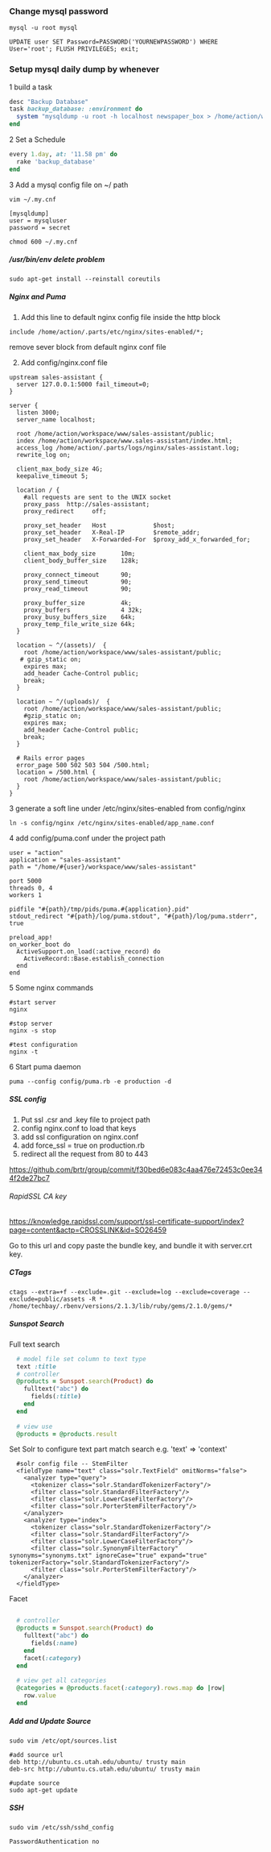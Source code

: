 ### Change mysql password
```
mysql -u root mysql
```
```
UPDATE user SET Password=PASSWORD('YOURNEWPASSWORD') WHERE User='root'; FLUSH PRIVILEGES; exit;
```

### Setup mysql daily dump by whenever

1 build a task

```ruby
desc "Backup Database"                                                                                                                                                             
task backup_database: :environment do                                                                                                                                              
  system "mysqldump -u root -h localhost newspaper_box > /home/action/workspace/newspaper_db/mysql_dump_#{Time.now.strftime("%d%m%Y-%H:%M")}.sql"                                  
end  
```

2 Set a Schedule

```ruby
every 1.day, at: '11.58 pm' do                                                                                                                                                     
  rake 'backup_database'                                                                                                                                                           
end  
```

3 Add a mysql config file on ~/ path

```
vim ~/.my.cnf
```

```
[mysqldump]
user = mysqluser
password = secret
```

```
chmod 600 ~/.my.cnf
```

##### /usr/bin/env delete problem

```
sudo apt-get install --reinstall coreutils
```

##### Nginx and Puma

1. Add this line to default nginx config file inside the http block
```
include /home/action/.parts/etc/nginx/sites-enabled/*;
```
remove sever block from default nginx conf file

2. Add config/nginx.conf file
```
upstream sales-assistant {
  server 127.0.0.1:5000 fail_timeout=0;
}

server {                       
  listen 3000;                   
  server_name localhost;
      
  root /home/action/workspace/www/sales-assistant/public;
  index /home/action/workspace/www.sales-assistant/index.html;
  access_log /home/action/.parts/logs/nginx/sales-assistant.log;
  rewrite_log on;
      
  client_max_body_size 4G;     
  keepalive_timeout 5;         
      
  location / {                 
    #all requests are sent to the UNIX socket
    proxy_pass  http://sales-assistant;
    proxy_redirect     off;    
      
    proxy_set_header   Host             $host;
    proxy_set_header   X-Real-IP        $remote_addr;  
    proxy_set_header   X-Forwarded-For  $proxy_add_x_forwarded_for;
  
    client_max_body_size       10m; 
    client_body_buffer_size    128k;
  
    proxy_connect_timeout      90;  
    proxy_send_timeout         90;  
    proxy_read_timeout         90;  
  
    proxy_buffer_size          4k;  
    proxy_buffers              4 32k;
    proxy_busy_buffers_size    64k; 
    proxy_temp_file_write_size 64k; 
  }
    
  location ~ ^/(assets)/  {    
    root /home/action/workspace/www/sales-assistant/public;
   # gzip_static on;
    expires max;               
    add_header Cache-Control public;
    break;
  }

  location ~ ^/(uploads)/  {    
    root /home/action/workspace/www/sales-assistant/public;
    #gzip_static on;
    expires max;               
    add_header Cache-Control public;
    break;
  }
  
  # Rails error pages          
  error_page 500 502 503 504 /500.html;
  location = /500.html {
    root /home/action/workspace/www/sales-assistant/public;
  }
}
```

3 generate a soft line under /etc/nginx/sites-enabled from config/nginx

```
ln -s config/nginx /etc/nginx/sites-enabled/app_name.conf
```

4 add config/puma.conf under the project path

```
user = "action"
application = "sales-assistant"
path = "/home/#{user}/workspace/www/sales-assistant"
 
port 5000
threads 0, 4
workers 1

pidfile "#{path}/tmp/pids/puma.#{application}.pid"
stdout_redirect "#{path}/log/puma.stdout", "#{path}/log/puma.stderr", true

preload_app!
on_worker_boot do
  ActiveSupport.on_load(:active_record) do
    ActiveRecord::Base.establish_connection
  end 
end
```

5 Some nginx commands

```
#start server
nginx

#stop server
nginx -s stop

#test configuration
nginx -t
```

6 Start puma daemon

```
puma --config config/puma.rb -e production -d
```

##### SSL config

1. Put ssl .csr and .key file to project path 
2. config nginx.conf to load that keys
3. add ssl configuration on nginx.conf
4. add force_ssl = true on production.rb
5. redirect all the request from 80 to 443

https://github.com/brtr/group/commit/f30bed6e083c4aa476e72453c0ee344f2de27bc7

###### RapidSSL CA key
https://knowledge.rapidssl.com/support/ssl-certificate-support/index?page=content&actp=CROSSLINK&id=SO26459

Go to this url and copy paste the bundle key, and bundle it with server.crt key.

##### CTags

```
ctags --extra=+f --exclude=.git --exclude=log --exclude=coverage --exclude=public/assets -R *  /home/techbay/.rbenv/versions/2.1.3/lib/ruby/gems/2.1.0/gems/*
```

##### Sunspot Search
Full text search
```ruby
  # model file set column to text type 
  text :title
  # controller
  @products = Sunspot.search(Product) do
    fulltext("abc") do
      fields(:title)
    end
  end
  
  # view use
  @products = @products.result
```

Set Solr to configure text part match search
e.g. 'text' => 'context'
```
  #solr config file -- StemFilter
  <fieldType name="text" class="solr.TextField" omitNorms="false">
    <analyzer type="query">
      <tokenizer class="solr.StandardTokenizerFactory"/>
      <filter class="solr.StandardFilterFactory"/>
      <filter class="solr.LowerCaseFilterFactory"/>
      <filter class="solr.PorterStemFilterFactory"/>
    </analyzer>
    <analyzer type="index">
      <tokenizer class="solr.StandardTokenizerFactory"/>
      <filter class="solr.StandardFilterFactory"/>
      <filter class="solr.LowerCaseFilterFactory"/>
      <filter class="solr.SynonymFilterFactory" synonyms="synonyms.txt" ignoreCase="true" expand="true" tokenizerFactory="solr.StandardTokenizerFactory"/>
      <filter class="solr.PorterStemFilterFactory"/>
    </analyzer>
  </fieldType>
```

Facet
```ruby

  # controller
  @products = Sunspot.search(Product) do
    fulltext("abc") do
      fields(:name)
    end
    facet(:category)
  end
  
  # view get all categories
  @categories = @products.facet(:category).rows.map do |row|
    row.value
  end
```

##### Add and Update Source

```
sudo vim /etc/opt/sources.list

#add source url
deb http://ubuntu.cs.utah.edu/ubuntu/ trusty main 
deb-src http://ubuntu.cs.utah.edu/ubuntu/ trusty main 

#update source
sudo apt-get update
```

##### SSH

```
sudo vim /etc/ssh/sshd_config

PasswordAuthentication no
```
